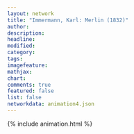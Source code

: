 ```yaml
---
layout: network
title: "Immermann, Karl: Merlin (1832)"
author:
description:
headline:
modified:
category:
tags:
imagefeature: 
mathjax: 
chart: 
comments: true
featured: false
list: false
networkdata: animation4.json
---
```

{% include animation.html %}
